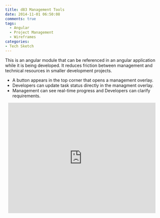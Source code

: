 ```yaml
---
title: d83 Management Tools
date: 2014-11-01 06:50:08
comments: true
tags: 
  - Angular
  - Project Management
  - Wireframes
categories: 
- Tech Sketch
---
```


This is an angular module that can be referenced in an angular application while it is being developed. It reduces friction between management and technical resources in smaller development projects.
<!-- more -->

 * A button appears in the top corner that opens a management overlay.
 * Developers can update task status directly in the managment overlay.
 * Management can see real-time progress and Developers can clarify requirements.
 
 
<div style="width: 480px; height: 360px; margin: 10px; position: relative;"><iframe allowfullscreen frameborder="0" style="width:480px; height:360px" src="https://www.lucidchart.com/documents/embeddedchart/4a6fb7dc-7713-4f86-8ebc-5a752d71c1f0" id="b8j45-khKWFD"></iframe></div>


